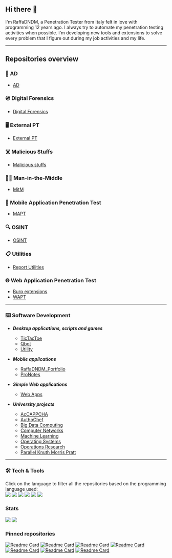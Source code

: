 ## Hi there 👋

I'm RaffaDNDM, a Penetration Tester from Italy felt in love with programming 12 years ago. I always try to automate my penetration testing activities when possible.
I'm developing new tools and extensions to solve every problem that I figure out during my job activities and my life.

---

## Repositories overview
### 🌲 AD
- [AD](https://github.com/RaffaDNDM/AD)

### 💿 Digital Forensics
- [Digital Forensics](https://github.com/RaffaDNDM/Digital-Forensics)

### 🖥 External PT
- [External PT](https://github.com/RaffaDNDM/External-PT)

### ☠️ Malicious Stuffs
- [Malicious stuffs](https://github.com/RaffaDNDM/Malicious-Stuffs)

### 👨‍💻 Man-in-the-Middle
- [MitM](https://github.com/RaffaDNDM/MitM)

### 📱 Mobile Application Penetration Test
- [MAPT](https://github.com/RaffaDNDM/MAPT)

### 🔍 OSINT
- [OSINT](https://github.com/RaffaDNDM/OSINT)

### 📋 Utilities
- [Report Utilities](https://github.com/RaffaDNDM/Report-Utilities)

### 🌐 Web Application Penetration Test
- [Burp extensions](https://github.com/RaffaDNDM/Burp-extensions)
- [WAPT](https://github.com/RaffaDNDM/WAPT)

---

### ⌨️ Software Development
- _**Desktop applications, scripts and games**_
  - [TicTacToe](https://github.com/RaffaDNDM/TicTacToe)
  - [Qbot](https://github.com/RaffaDNDM/Qbot)
  - [Utility](https://github.com/RaffaDNDM/Utility)

- _**Mobile applications**_
  - [RaffaDNDM_Portfolio](https://github.com/RaffaDNDM/RaffaDNDM_Portfolio)
  - [ProNotes](https://github.com/RaffaDNDM/ProNotes)

- _**Simple Web applications**_
  - [Web Apps](https://github.com/RaffaDNDM/Web-Apps)

- _**University projects**_
  - [AcCAPPCHA](https://github.com/RaffaDNDM/AcCAPPCHA)
  - [AuthoChef](https://github.com/RaffaDNDM/AutoChef)
  - [Big Data Computing](https://github.com/RaffaDNDM/Big-Data-Computing)
  - [Computer Networks](https://github.com/RaffaDNDM/Computer-Networks)
  - [Machine Learning](https://github.com/RaffaDNDM/Machine-Learning)
  - [Operating Systems](https://github.com/RaffaDNDM/Operating-Systems)
  - [Operations Research](https://github.com/RaffaDNDM/Operations-Research-2)
  - [Parallel Knuth Morris Pratt](https://github.com/RaffaDNDM/Parallel-Knuth-Morris-Pratt)

---

### 🛠️ Tech & Tools
Click on the language to filter all the repositories based on the programming language used:<br>
[<img src="https://img.shields.io/badge/c-%2300599C.svg?style=for-the-badge&logo=c&logoColor=white" />](https://github.com/search?q=owner%3ARaffaDNDM+language%3AC+&type=repository)
[<img src="https://img.shields.io/badge/c++-%2300599C.svg?style=for-the-badge&logo=c%2B%2B&logoColor=white" />](https://github.com/search?q=owner%3ARaffaDNDM+Computer&type=repositories)
[<img src="https://img.shields.io/badge/Java-ED8B00?style=for-the-badge&logo=openjdk&logoColor=white" />](https://github.com/search?q=owner%3ARaffaDNDM+language%3AJava+&type=repository)
[<img src="https://img.shields.io/badge/python-3670A0?style=for-the-badge&logo=python&logoColor=ffdd54" />](https://github.com/search?q=owner%3ARaffaDNDM+language%3APython+&type=repository)
[<img src="https://img.shields.io/badge/javascript-%23323330.svg?style=for-the-badge&logo=javascript&logoColor=%23F7DF1E" />](https://github.com/search?q=owner%3ARaffaDNDM+language%3AJavascript+&type=repositories)
[<img src="https://img.shields.io/badge/PHP-777BB4?logo=php&logoColor=white&style=for-the-badge" />](https://github.com/search?q=owner%3ARaffaDNDM+language%3APHP+&type=repositories)

### Stats
<picture>
  <source
    srcset="https://github-readme-stats.vercel.app/api/top-langs/?username=RaffaDNDM&hide_border=true&hide=html,yara,makefile,jupyter%20notebook&layout=donut&theme=dark"
    media="(prefers-color-scheme: dark)"
  />
  <source
    srcset="https://github-readme-stats.vercel.app/api/top-langs/?username=RaffaDNDM&hide_border=true&hide=html,yara,makefile,jupyter%20notebook&layout=donut&theme=light"
    media="(prefers-color-scheme: light), (prefers-color-scheme: no-preference)"
  />
  <img src="https://github-readme-stats.vercel.app/api/top-langs/?username=RaffaDNDM&hide_border=true&hide=html,yara,makefile,jupyter%20notebook&layout=donut&theme=light" />
</picture>

<picture>
  <source
    srcset="https://github-readme-stats.vercel.app/api?username=RaffaDNDM&hide_border=true&rank_icon=percentile&include_all_commits=true&theme=dark"
    media="(prefers-color-scheme: dark)"
  />
  <source
    srcset="https://github-readme-stats.vercel.app/api?username=RaffaDNDM&hide_border=true&rank_icon=percentile&include_all_commits=true&theme=light"
    media="(prefers-color-scheme: light), (prefers-color-scheme: no-preference)"
  />
  <img src="https://github-readme-stats.vercel.app/api?username=RaffaDNDM&hide_border=true&rank_icon=percentile&include_all_commits=true&theme=light" />
</picture>

### Pinned repositories
[![Readme Card](https://github-readme-stats.vercel.app/api/pin/?username=RaffaDNDM&repo=Digital-Forensics)](https://github.com/RaffaDNDM/Digital-Forensics)
[![Readme Card](https://github-readme-stats.vercel.app/api/pin/?username=RaffaDNDM&repo=MAPT)](https://github.com/RaffaDNDM/MAPT)
[![Readme Card](https://github-readme-stats.vercel.app/api/pin/?username=RaffaDNDM&repo=Malicious-Stuffs)](https://github.com/RaffaDNDM/Malicious-Stuffs)
[![Readme Card](https://github-readme-stats.vercel.app/api/pin/?username=RaffaDNDM&repo=MitM)](https://github.com/RaffaDNDM/MitM)
[![Readme Card](https://github-readme-stats.vercel.app/api/pin/?username=RaffaDNDM&repo=OSINT)](https://github.com/RaffaDNDM/OSINT)
[![Readme Card](https://github-readme-stats.vercel.app/api/pin/?username=RaffaDNDM&repo=Burp-extensions)](https://github.com/RaffaDNDM/Burp-extensions)
[![Readme Card](https://github-readme-stats.vercel.app/api/pin/?username=RaffaDNDM&repo=WAPT)](https://github.com/RaffaDNDM/WAPT)
